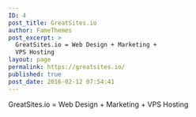 ```yaml
---
ID: 4
post_title: GreatSites.io
author: FameThemes
post_excerpt: >
  GreatSites.io = Web Design + Marketing +
  VPS Hosting
layout: page
permalink: https://greatsites.io/
published: true
post_date: 2016-02-12 07:54:41
---
```

<!-- wp:paragraph -->
<p>GreatSites.io = Web Design + Marketing + VPS Hosting</p>
<!-- /wp:paragraph -->